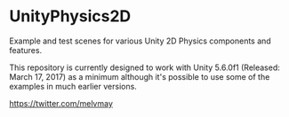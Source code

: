 # UnityPhysics2D
Example and test scenes for various Unity 2D Physics components and features.

This repository is currently designed to work with Unity 5.6.0f1 (Released: March 17, 2017) as a minimum although it's possible to use some of the examples in much earlier versions.

https://twitter.com/melvmay
